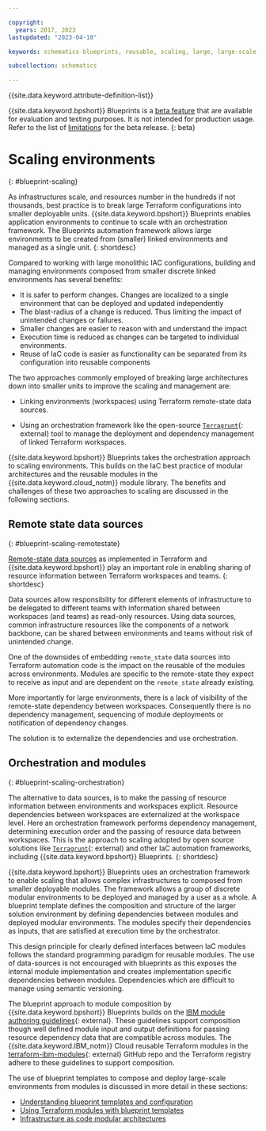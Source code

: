 ```yaml
---

copyright:
  years: 2017, 2023
lastupdated: "2023-04-18"

keywords: schematics blueprints, reusable, scaling, large, large-scale, reuse, modules

subcollection: schematics

---
```


{{site.data.keyword.attribute-definition-list}}

{{site.data.keyword.bpshort}} Blueprints is a [beta feature](/docs/schematics?topic=schematics-bp-beta-limitations) that are available for evaluation and testing purposes. It is not intended for production usage. Refer to the list of [limitations](/docs/schematics?topic=schematics-bp-beta-limitations#sc-bp-beta-limitation) for the beta release.
{: beta}

# Scaling environments
{: #blueprint-scaling}

As infrastructures scale, and resources number in the hundreds if not thousands, best practice is to break large Terraform configurations into smaller deployable units. {{site.data.keyword.bpshort}} Blueprints enables application environments to continue to scale with an orchestration framework. The Blueprints automation framework allows large environments to be created from (smaller) linked environments and managed as a single unit. 
{: shortdesc}

Compared to working with large monolithic IAC configurations, building and managing environments composed from smaller discrete linked environments has several benefits: 

- It is safer to perform changes. Changes are localized to a single environment that can be deployed and updated independently
- The blast-radius of a change is reduced. Thus limiting the impact of unintended changes or failures. 
- Smaller changes are easier to reason with and understand the impact 
- Execution time is reduced as changes can be targeted to individual environments. 
- Reuse of IaC code is easier as functionality can be separated from its configuration into reusable components 

The two approaches commonly employed of breaking large architectures down into smaller units to improve the scaling and management are:

- Linking environments (workspaces) using Terraform remote-state data sources. 

- Using an orchestration framework like the open-source [`Terragrunt`](https://terragrunt.gruntwork.io/){: external) tool to manage the deployment and dependency management of linked Terraform workspaces. 

{{site.data.keyword.bpshort}} Blueprints takes the orchestration approach to scaling environments. This builds on the IaC best practice of modular architectures and the reusable modules in the {{site.data.keyword.cloud_notm}} module library. The benefits and challenges of these two approaches to scaling are discussed in the following sections. 

## Remote state data sources
{: #blueprint-scaling-remotestate}

[Remote-state data sources](/docs/schematics?topic=schematics-remote-state) as implemented in Terraform and {{site.data.keyword.bpshort}} play an important role in enabling sharing of resource information between Terraform workspaces and teams.
{: shortdesc}

Data sources allow responsibility for different elements of infrastructure to be delegated to different teams with information shared between workspaces (and teams) as read-only resources. Using data sources, common infrastructure resources like the components of a network backbone, can be shared between environments and teams without risk of unintended change. 

One of the downsides of embedding `remote_state` data sources into Terraform automation code is the impact on the reusable of the modules across environments. Modules are specific to the remote-state they expect to receive as input and are dependent on the `remote_state` already existing. 

More importantly for large environments, there is a lack of visibility of the remote-state dependency between workspaces. Consequently there is no dependency management, sequencing of module deployments or notification of dependency changes.  

The solution is to externalize the dependencies and use orchestration.  

## Orchestration and modules
{: #blueprint-scaling-orchestration}

The alternative to data sources, is to make the passing of resource information between environments and workspaces explicit. Resource dependencies between workspaces are externalized at the workspace level. Here an orchestration framework performs dependency management, determining execution order and the passing of resource data between workspaces. This is the approach to scaling adopted by open source solutions like [`Terragrunt`](https://terragrunt.gruntwork.io/){: external) and other IaC automation frameworks, including {{site.data.keyword.bpshort}} Blueprints.
{: shortdesc}

{{site.data.keyword.bpshort}} Blueprints uses an orchestration framework to enable scaling that allows complex infrastructures to composed from smaller deployable modules. The framework allows a group of discrete modular environments to be deployed and managed by a user as a whole. A blueprint template defines the composition and structure of the larger solution environment by defining dependencies between modules and deployed modular environments. The modules specify their dependencies as inputs, that are satisfied at execution time by the orchestrator.  

This design principle for clearly defined interfaces between IaC modules follows the standard programming paradigm for reusable modules. The use of data-sources is not encouraged with blueprints as this exposes the internal module implementation and creates implementation specific dependencies between modules. Dependencies which are difficult to manage using semantic versioning.

The blueprint approach to module composition by {{site.data.keyword.bpshort}} Blueprints builds on the [IBM module authoring guidelines](https://terraform-ibm-modules.github.io/documentation/#/implementation-guidelines){: external}. These guidelines support composition though well defined module input and output definitions for passing resource dependency data that are compatible across modules. The {{site.data.keyword.IBM_notm}} Cloud reusable Terraform modules in the [terraform-ibm-modules](https://github.com/terraform-ibm-modules){: external} GitHub repo and the Terraform registry adhere to these guidelines to support composition. 

The use of blueprint templates to compose and deploy large-scale environments from modules is discussed in more detail in these sections:
- [Understanding blueprint templates and configuration](/docs/schematics?topic=schematics-blueprint-templates)
- [Using Terraform modules with blueprint templates](/docs/schematics?topic=schematics-blueprint-terraform) 
- [Infrastructure as code modular architectures](/docs/schematics?topic=schematics-iac-bp-modularity)
